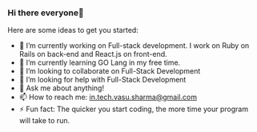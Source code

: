 ### Hi there everyone👋

Here are some ideas to get you started:

- 🔭 I’m currently working on Full-stack development. I work on Ruby on Rails on back-end and React.js on front-end.
- 🌱 I’m currently learning GO Lang in my free time.
- 👯 I’m looking to collaborate on Full-Stack Development
- 🤔 I’m looking for help with Full-Stack Development
- 💬 Ask me about anything!
- 📫 How to reach me: in.tech.vasu.sharma@gmail.com
- ⚡ Fun fact: The quicker you start coding, the more time your program will take to run.
